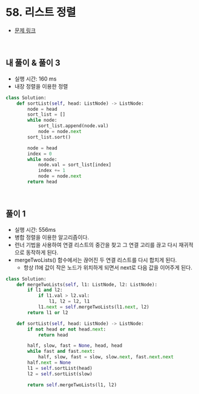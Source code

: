 # 58. 리스트 정렬

- [문제 링크](https://leetcode.com/problems/sort-list/)

<br>

## 내 풀이 & 풀이 3

- 실행 시간: 160 ms
- 내장 정렬을 이용한 정렬

```python
class Solution:
    def sortList(self, head: ListNode) -> ListNode:
        node = head
        sort_list = []
        while node:
            sort_list.append(node.val)
            node = node.next
        sort_list.sort()

        node = head
        index = 0
        while node:
            node.val = sort_list[index]
            index += 1
            node = node.next
        return head
```

<br>

## 풀이 1

- 실행 시간: 556ms
- 병합 정렬을 이용한 알고리즘이다.
- 런너 기법을 사용하여 연결 리스트의 중간을 찾고 그 연결 고리를 끊고 다시 재귀적으로 동작하게 된다.
- mergeTwoLists() 함수에서는 끊어진 두 연결 리스트를 다시 합치게 된다.
  - 항상 l1에 값이 작은 노드가 위치하게 되면서 next로 다음 값을 이어주게 된다.

```python
class Solution:
    def mergeTwoLists(self, l1: ListNode, l2: ListNode):
        if l1 and l2:
            if l1.val > l2.val:
                l1, l2 = l2, l1
            l1.next = self.mergeTwoLists(l1.next, l2)
        return l1 or l2

    def sortList(self, head: ListNode) -> ListNode:
        if not head or not head.next:
            return head

        half, slow, fast = None, head, head
        while fast and fast.next:
            half, slow, fast = slow, slow.next, fast.next.next
        half.next = None
        l1 = self.sortList(head)
        l2 = self.sortList(slow)

        return self.mergeTwoLists(l1, l2)
```
